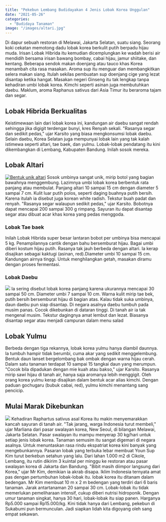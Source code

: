 ```yaml
---
title: "Pekebun Lembang Budidayakan 4 Jenis Lobak Korea Unggulan"
date: "2021-05-26"
categories: 
  - "Budidaya Tanaman"
image: "/images/altari.jpg"
---
```


Di dapur sebuah restoran di Melawai, Jakarta Selatan, suatu siang. Seorang koki cekatan memotong dadu lobak korea berkulit putih berpadu hijau muda. Irisan Lobak Hibrida itu kemudian dicemplungkan ke wadah berisi air mendidih bersama irisan bawang bombay, cabai hijau, jamur shiitake, dan kentang. Beberapa sendok makan doenjang atau tauco khas Korea menambah cita rasa masakan. Aroma sup itu menguar dan membangkitkan selera makan siang. Itulah sekilas pembuatan sup doenjang cige yang lezat disantap ketika hangat. Masakan negeri Ginseng itu tak lengkap tanpa kehadiran umbi lobak korea. Kimchi seperti asinan juga membutuhkan daebu. Maklum, aroma Raphanus sativus dari Asia Timur itu beraroma tajam dan segar.

## Lobak Hibrida Berkualitas

Keistimewaan lain dari lobak korea ini, kandungan air daebu sangat rendah sehingga jika digigit terdengar bunyi, kres Renyah sekali. "Rasanya segar dan sedikit pedas," ujar Karsito yang biasa mengkonsumsi lobak daebu. Selain daebu, Korea Selatan juga mempunyai lobak lain yang tak kalah istimewa seperti altari, tae baek, dan yulmu. Lobak-lobak pendatang itu kini dikembangkan di Lembang, Kabupaten Bandung. Inilah sosok mereka.

## Lobak Altari

[![Bentuk unik altari ](/images/daikon.jpg)](http://localhost/mitra/wp-content/uploads/2021/05/daikon.jpg) Sosok umbinya sangat unik, mirip botol yang bagian bawahnya menggembung. Lazimnya umbi lobak korea berbentuk rata panjang atau membulat. Panjang altari 10 sampai 15 cm dengan diameter 5 sampai 7 cm. Kulit luar putih polos, seperti daging buahnya putih bersih. Karena itulah ia disebut juga korean white radish. Tekstur buah padat dan renyah. "Rasanya segar walaupun sedikit pedas," ujar Karsito. Bobotnya dapat mencapai 200 sampai 300 g rimpang. Sayuran itu dapat disantap segar atau dibuat acar khas korea yang pedas menggoda.

### Lobak Tae baek

Inilah Lobak Hibrida super besar lantaran bobot per umbinya bisa mencapai 5 kg. Penampilannya cantik dengan bahu bersemburat hijau. Bagai umbi diberi kostum hijau putih. Rasanya tak jauh berbeda dengan altari. Ia kerap disajikan sebagai kaktugi (asinan, red).Diameter umbi 10 sampai 15 cm. Kandungan airnya tinggi. Untuk menghilangkan getah, masakan diramu dengan proses fermentasi.

### Lobak Daebu

[![](/images/Daebu.jpg)](http://localhost/mitra/wp-content/uploads/2021/05/Daebu.jpg) Ia sering disebut lobak korea panjang karena ukurannya mencapai 30 sampai 50 cm. Diameter umbi 7 sampai 10 cm. Warna kulit mirip tae bek, putih bersih bersemburat hijau di bagian atas. Kalau tidak suka umbinya, daun daebu pun siap disantap. Di negara asalnya daebu tumbuh pada musim panas. Cocok dikebunkan di dataran tinggi. Di tanah air ia tak mengenal musim. Tekstur dagingnya amat lembut dan lezat. Biasanya disantap segar atau menjadi campuran dalam menu salad

## Lobak Yulmu

Berbeda dengan tiga rekannya, lobak korea yulmu hanya diambil daunnya. Ia tumbuh hampir tidak berumbi, cuma akar yang sedikit menggelembung. Bentuk daun lanset bergelombang bak ombak dengan warna hijau cerah. Dalam satu tanaman terdapat 10 sampai 15 tangkai daun yang merumpun. "Cocok bila dipadukan dengan mie kuah atau bakso," ujar Karsito. Rasanya mirip sawi hijau di tanah air, hanya saja aromanya lebih menggigit. Oleh orang korea yulmu kerap disajikan dalam bentuk acar alias kimchi. Dengan paduan gochugaru (bubuk cabai, red), yulmu kimchi menantang sang pencicip.

## Mulai Marak Dikebunkan

[![](/images/penyiraman.jpg)](http://localhost/mitra/wp-content/uploads/2021/05/penyiraman.jpg) Kehadiran Raphartus sativus asal Korea itu makin menyemarakkan kancah sayuran di tanah air. "Tak jarang, warga Indonesia turut membeli," ujar Marliana dari pasar swalayan korea, New Seoul, di bilangan Melawai, Jakarta Selatan. Pasar swalayan itu mampu menyerap 30 kg/hari untuk setiap jenis lobak korea. Tanaman semusim itu sangat digemari di negara asalnya. Untuk menuntaskan rasa rindu ekspatriat korea kini banyak yang mengebunkannya. Pasaran lobak yang terbuka lebar membuat Youn Sup Kim turut berkebun setahun yang lalu. Dari lahan 1.000 m2 di Cikole, Lembang, itu rutin dikirim 3 kuintal per minggu ke restoran atau pasar swalayan korea di Jakarta dan Bandung. "Bibit masih diimpor langsung dari Korea," ujar Mr Kim, demikian ia akrab disapa. Iklim Indonesia ternyata amat pas dengan pertumbuhan lobak-lobak itu. lobak korea itu ditanam dalam bedengan. Mr Kim membuat 10 m x 2 m bedengan yang terdiri dari 6 baris tanaman. Jarak antartanaman 20 sampai 30 cm. Lobak-lobak itu tidak memerlukan pemeliharaan intensif, cukup diberi nutrisi hidroponik. Dengan umur tanaman singkat, hanya 30 hari, lobak-lobak itu siap panen. Harganya Rp5.000 sampai Rp15.000/kg. Kini tidak hanya dari Lembang, pekebun di Sukabumi pun bermunculan. Jadi siapkan lidah kita digoyang oleh sang empat sekawan.
